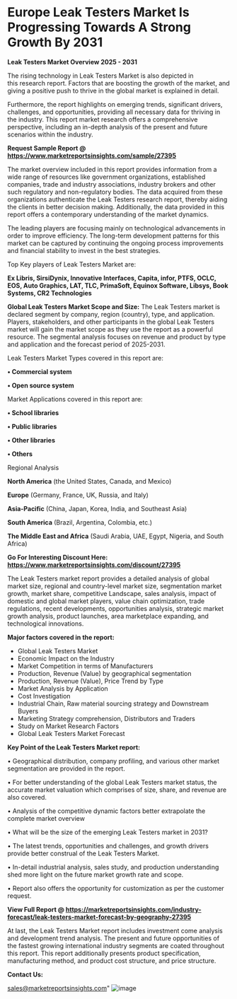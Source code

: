 # Europe Leak Testers Market Is Progressing Towards A Strong Growth By 2031

<Strong> Leak Testers Market Overview 2025 - 2031</strong>

The rising technology in Leak Testers Market is also depicted in this research report. Factors that are boosting the growth of the market, and giving a positive push to thrive in the global market is explained in detail.

Furthermore, the report highlights on emerging trends, significant drivers, challenges, and opportunities, providing all necessary data for thriving in the industry. This report market research offers a comprehensive perspective, including an in-depth analysis of the present and future scenarios within the industry.

<strong>Request Sample Report @ <a href=https://www.marketreportsinsights.com/sample/27395>https://www.marketreportsinsights.com/sample/27395</a></strong>

The market overview included in this report provides information from a wide range of resources like government organizations, established companies, trade and industry associations, industry brokers and other such regulatory and non-regulatory bodies. The data acquired from these organizations authenticate the Leak Testers research report, thereby aiding the clients in better decision making. Additionally, the data provided in this report offers a contemporary understanding of the market dynamics.

The leading players are focusing mainly on technological advancements in order to improve efficiency. The long-term development patterns for this market can be captured by continuing the ongoing process improvements and financial stability to invest in the best strategies.

Top Key players of Leak Testers Market are:

<strong>Ex Libris, SirsiDynix, Innovative Interfaces, Capita, infor, PTFS, OCLC, EOS, Auto Graphics, LAT, TLC, PrimaSoft, Equinox Software, Libsys, Book Systems, CR2 Technologies</strong>

<strong><b>Global Leak Testers Market Scope and Size:</b></strong>
The Leak Testers market is declared segment by company, region (country), type, and application. Players, stakeholders, and other participants in the global Leak Testers market will gain the market scope as they use the report as a powerful resource. The segmental analysis focuses on revenue and product by type and application and the forecast period of 2025-2031.

Leak Testers Market Types covered in this report are:

<strong>• Commercial system

• Open source system</strong>

Market Applications covered in this report are:

<strong>• School libraries

• Public libraries

• Other libraries

• Others</strong> 

Regional Analysis

<strong>North America</strong> (the United States, Canada, and Mexico)

<strong>Europe</strong> (Germany, France, UK, Russia, and Italy)

<strong>Asia-Pacific</strong> (China, Japan, Korea, India, and Southeast Asia)

<strong>South America</strong> (Brazil, Argentina, Colombia, etc.)

<strong>The Middle East and Africa</strong> (Saudi Arabia, UAE, Egypt, Nigeria, and South Africa)

<strong>Go For Interesting Discount Here: <a href=https://www.marketreportsinsights.com/discount/27395>https://www.marketreportsinsights.com/discount/27395</a></strong>

The Leak Testers market report provides a detailed analysis of global market size, regional and country-level market size, segmentation market growth, market share, competitive Landscape, sales analysis, impact of domestic and global market players, value chain optimization, trade regulations, recent developments, opportunities analysis, strategic market growth analysis, product launches, area marketplace expanding, and technological innovations.

<strong><b>Major factors covered in the report:</b></strong>
<ul>
  <li>Global Leak Testers Market </li>
  <li>Economic Impact on the Industry</li>
  <li>Market Competition in terms of Manufacturers</li>
  <li>Production, Revenue (Value) by geographical segmentation</li>
  <li>Production, Revenue (Value), Price Trend by Type</li>
  <li>Market Analysis by Application</li>
  <li>Cost Investigation</li>
  <li>Industrial Chain, Raw material sourcing strategy and Downstream Buyers</li>
  <li>Marketing Strategy comprehension, Distributors and Traders</li>
  <li>Study on Market Research Factors</li>
  <li>Global Leak Testers Market Forecast</li>
</ul>

<strong><b>Key Point of the Leak Testers Market report:</b></strong>

• Geographical distribution, company profiling, and various other market segmentation are provided in the report.

• For better understanding of the global Leak Testers market status, the accurate market valuation which comprises of size, share, and revenue are also covered.

• Analysis of the competitive dynamic factors better extrapolate the complete market overview

• What will be the size of the emerging Leak Testers market in 2031?

• The latest trends, opportunities and challenges, and growth drivers provide better construal of the Leak Testers Market.

• In-detail industrial analysis, sales study, and production understanding shed more light on the future market growth rate and scope.

• Report also offers the opportunity for customization as per the customer request.

<strong><b>View Full Report @ <a href=https://marketreportsinsights.com/industry-forecast/leak-testers-market-forecast-by-geography-27395>https://marketreportsinsights.com/industry-forecast/leak-testers-market-forecast-by-geography-27395</a></b></strong>


At last, the Leak Testers Market report includes investment come analysis and development trend analysis. The present and future opportunities of the fastest growing international industry segments are coated throughout this report. This report additionally presents product specification, manufacturing method, and product cost structure, and price structure.

<strong>Contact Us:</strong>

sales@marketreportsinsights.com"
![image](https://github.com/user-attachments/assets/a64ff2af-1234-4b31-b441-3ee99bcf6832)
